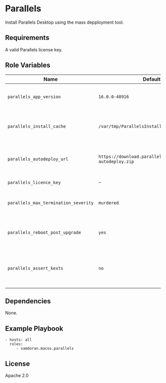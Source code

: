 Parallels
=========

Install Parallels Desktop using the mass depployment tool.

Requirements
------------

A valid Parallels license key.

Role Variables
--------------

| Name              | Default Value       | Description          |
|-------------------|---------------------|----------------------|
| `parallels_app_version` |  `16.0.0-48916` | Parallels version to download and install. |
| `parallels_install_cache` |  `/var/tmp/ParallelsInstall` | Directory used to storing the Parallels installer. |
| `parallels_autodeploy_url` |  `https://download.parallels.com/desktop/tools/pd-autodeploy.zip` | URL for downloading the Parallels autodeploy tool. |
| `parallels_licence_key` |  `~` | Parallels license key. |
| `parallels_max_termination_severity` |  `murdered` | One of `terminated`, `killed` or `murdered`. |
| `parallels_reboot_post_upgrade` |  `yes` | Reboot the host if yes, restart Parallels otherwise. |
| `parallels_assert_kexts` |  `no` | Require that Parallels hypervisor kernel extensions are allowed. |


Dependencies
------------

None.

Example Playbook
----------------

    - hosts: all
      roles:
         - samdoran.macos.parallels

License
-------

Apache 2.0

